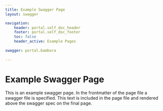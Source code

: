 ```yaml
---
title: Example Swagger Page
layout: swagger

navigation:
    header: portal.self_doc_header 
    footer: portal.self_doc_footer
    toc: false
    header_active: Example Pages
    
swagger: portal.bambora
  
---
```


# Example Swagger Page 

This is an example swagger page. In the frontmatter of the page file a swagger file is specified. This text is included in the page file and rendered above the swagger spec on the final page. 

